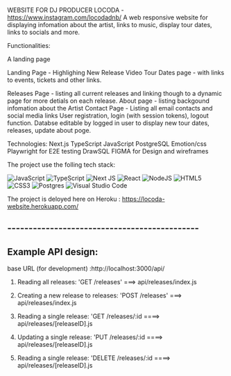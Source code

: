 WEBSITE FOR DJ PRODUCER LOCODA - https://www.instagram.com/locodadnb/
A web responsive website for displaying infomation about the artist, links to music, display tour dates, links to socials and more.  

Functionalities:

A landing page

Landing Page - Highlighing New Release Video
Tour Dates page - with links to events, tickets and other links.

Releases Page - listing all current releases and linking though to a dynamic page for more detials on each release.
About page - listing backgound infomation about the Artist
Contact Page - Listing all email contacts and social media links
User registration, login (with session tokens), logout function.
Databse editable by logged in user to display new tour dates, releases, update about poge.


Technologies:
Next.js
TypeScript
JavaScript
PostgreSQL
Emotion/css
Playwright for E2E testing
DrawSQL
FIGMA for Design and wireframes


The project use the folling tech stack:

![JavaScript](https://img.shields.io/badge/javascript-%23323330.svg?style=for-the-badge&logo=javascript&logoColor=%23F7DF1E)
![TypeScript](https://img.shields.io/badge/typescript-%23007ACC.svg?style=for-the-badge&logo=typescript&logoColor=white)
![Next JS](https://img.shields.io/badge/Next-black?style=for-the-badge&logo=next.js&logoColor=white)
![React](https://img.shields.io/badge/react-%2320232a.svg?style=for-the-badge&logo=react&logoColor=%2361DAFB)
![NodeJS](https://img.shields.io/badge/node.js-6DA55F?style=for-the-badge&logo=node.js&logoColor=white)
![HTML5](https://img.shields.io/badge/html5-%23E34F26.svg?style=for-the-badge&logo=html5&logoColor=white)
![CSS3](https://img.shields.io/badge/css3-%231572B6.svg?style=for-the-badge&logo=css3&logoColor=white)
![Postgres](https://img.shields.io/badge/postgres-%23316192.svg?style=for-the-badge&logo=postgresql&logoColor=white)
![Visual Studio Code](https://img.shields.io/badge/VS%20Code-0078d7.svg?style=for-the-badge&logo=visual-studio-code&logoColor=white)

The project is deloyed here on Heroku : https://locoda-website.herokuapp.com/

## ---------------------------------------------


## Example API design:

base URL (for development) :http://localhost:3000/api/

1. Reading all releases: 'GET /releases' ===> api/releases/index.js
2. Creating a new release to releases: 'POST /releases' ===> api/releases/index.js

3. Reading a single release: 'GET /releases/:id ====> api/releases/[releaseID].js 
4. Updating a single release: 'PUT /releases/:id ====> api/releases/[releaseID].js 
5. Reading a single release: 'DELETE /releases/:id ====> api/releases/[releaseID].js 
